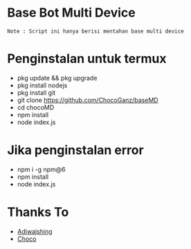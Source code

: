 # Base Bot Multi Device
```Note : Script ini hanya berisi mentahan base multi device```
# Penginstalan untuk termux
- pkg update && pkg upgrade
- pkg install nodejs
- pkg install git
- git clone https://github.com/ChocoGanz/baseMD
- cd chocoMD
- npm install
- node index.js
# Jika penginstalan error
- npm i -g npm@6
- npm install
- node index.js
# Thanks To
- [Adiwajshing](https://github.com/Adiwajshing/baileys#multi-device)
- [Choco](https://github.com/ChocoGanz)
